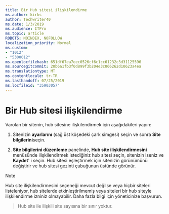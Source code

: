```yaml
---
title: Bir Hub sitesi ilişkilendirme
ms.author: kirks
author: Techwriter40
ms.date: 1/3/2019
ms.audience: ITPro
ms.topic: article
ROBOTS: NOINDEX, NOFOLLOW
localization_priority: Normal
ms.custom:
- "1012"
- "5300012"
ms.openlocfilehash: 651df67ea7eec0526cf6c1cc61232c3d31125596
ms.sourcegitcommit: 20b6a1fb3f0d899f3b204e3c066262d10623a4ea
ms.translationtype: MT
ms.contentlocale: tr-TR
ms.lasthandoff: 07/25/2019
ms.locfileid: "35903057"
---
```

# <a name="associate-a-hub-site"></a>Bir Hub sitesi ilişkilendirme

Varolan bir sitenin, hub sitesine ilişkilendirmek için aşağıdakileri yapın:
  
1. Sitenizin **ayarlarını** (sağ üst köşedeki çark simgesi) seçin ve sonra **Site bilgilerini**seçin.

2. **Site bilgilerini düzenleme** panelinde, **Hub site ilişkilendirmesini** menüsünde ilişkilendirmek istediğiniz hub sitesi seçin, sitenizin iseniz ve **Kaydet**' i seçin. Hub sitesi eşleştirmek için sitenizin görünümünü değiştirir ve hub sitesi gezinti çubuğunun üstünde görünür.

 > [!Note]
>Hub site ilişkilendirmesini seçeneği mevcut değilse veya hiçbir siteleri listeleniyor, hub sitelerde etkinleştirilmemiş veya siteleri bir hub siteyle ilişkilendirme izniniz olmayabilir. Daha fazla bilgi için yöneticinize başvurun.

>Hub site ile ilişkili site sayısına bir sınır yoktur.
  